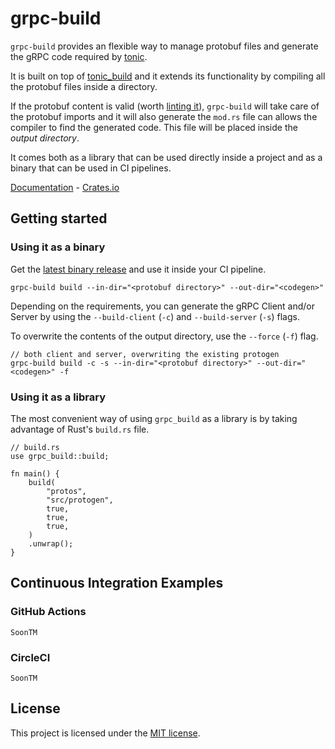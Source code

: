 # grpc-build

`grpc-build` provides an flexible way to manage protobuf files and generate the gRPC code required by [tonic](https://github.com/hyperium/tonic).

It is built on top of [tonic_build](https://github.com/hyperium/tonic/tree/master/tonic-build) and it extends its functionality by compiling all the protobuf files inside a directory.

If the protobuf content is valid (worth [linting it](https://buf.build/docs/tour-4)), `grpc-build` will take care of the protobuf imports and it will also generate the `mod.rs` file can allows the compiler to find the generated code. This file will be placed inside the *output directory*.

It comes both as a library that can be used directly inside a project and as a binary that can be used in CI pipelines.

[Documentation](https://docs.rs/grpc-build) - [Crates.io](https://crates.io/crates/grpc-build)

## Getting started

### Using it as a binary
Get the [latest binary release](https://github.com/stefandanaita/grpc-build/releases) and use it inside your CI pipeline.

```
grpc-build build --in-dir="<protobuf directory>" --out-dir="<codegen>"
```

Depending on the requirements, you can generate the gRPC Client and/or Server by using the `--build-client` (`-c`) and `--build-server` (`-s`) flags.

To overwrite the contents of the output directory, use the `--force` (`-f`) flag.

```
// both client and server, overwriting the existing protogen
grpc-build build -c -s --in-dir="<protobuf directory>" --out-dir="<codegen>" -f
```

### Using it as a library
The most convenient way of using `grpc_build` as a library is by taking advantage of Rust's `build.rs` file.

```
// build.rs
use grpc_build::build;

fn main() {
    build(
        "protos",
        "src/protogen",
        true,
        true,
        true,
    )
    .unwrap();
}
```

## Continuous Integration Examples

### GitHub Actions
```
SoonTM
```

### CircleCI
```
SoonTM
```

## License
This project is licensed under the [MIT license](https://github.com/stefandanaita/grpc-build/blob/master/LICENSE).
